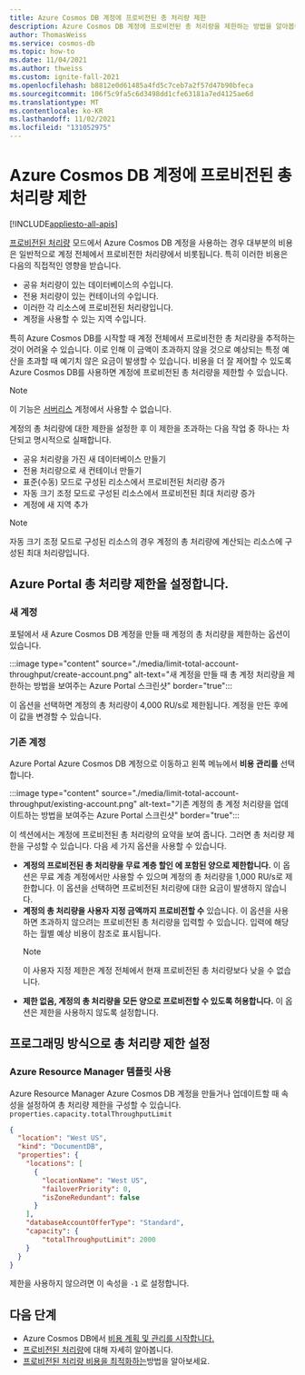 ```yaml
---
title: Azure Cosmos DB 계정에 프로비전된 총 처리량 제한
description: Azure Cosmos DB 계정에 프로비전된 총 처리량을 제한하는 방법을 알아봅니다.
author: ThomasWeiss
ms.service: cosmos-db
ms.topic: how-to
ms.date: 11/04/2021
ms.author: thweiss
ms.custom: ignite-fall-2021
ms.openlocfilehash: b8812e0d61485a4fd5c7ceb7a2f57d47b90bfeca
ms.sourcegitcommit: 106f5c9fa5c6d3498dd1cfe63181a7ed4125ae6d
ms.translationtype: MT
ms.contentlocale: ko-KR
ms.lasthandoff: 11/02/2021
ms.locfileid: "131052975"
---
```

# <a name="limit-the-total-throughput-provisioned-on-your-azure-cosmos-db-account"></a>Azure Cosmos DB 계정에 프로비전된 총 처리량 제한
[!INCLUDE[appliesto-all-apis](includes/appliesto-all-apis.md)]

[프로비전된 처리량](./set-throughput.md) 모드에서 Azure Cosmos DB 계정을 사용하는 경우 대부분의 비용은 일반적으로 계정 전체에서 프로비전한 처리량에서 비롯됩니다. 특히 이러한 비용은 다음의 직접적인 영향을 받습니다.

- 공유 처리량이 있는 데이터베이스의 수입니다.
- 전용 처리량이 있는 컨테이너의 수입니다.
- 이러한 각 리소스에 프로비전된 처리량입니다.
- 계정을 사용할 수 있는 지역 수입니다.

특히 Azure Cosmos DB를 시작할 때 계정 전체에서 프로비전한 총 처리량을 추적하는 것이 어려울 수 있습니다. 이로 인해 이 금액이 초과하지 않을 것으로 예상되는 특정 예산을 초과할 때 예기치 않은 요금이 발생할 수 있습니다. 비용을 더 잘 제어할 수 있도록 Azure Cosmos DB를 사용하면 계정에 프로비전된 총 처리량을 제한할 수 있습니다.

> [!NOTE]
> 이 기능은 [서버리스](./serverless.md) 계정에서 사용할 수 없습니다.

계정의 총 처리량에 대한 제한을 설정한 후 이 제한을 초과하는 다음 작업 중 하나는 차단되고 명시적으로 실패합니다.

- 공유 처리량을 가진 새 데이터베이스 만들기
- 전용 처리량으로 새 컨테이너 만들기
- 표준(수동) 모드로 구성된 리소스에서 프로비전된 처리량 증가
- 자동 크기 조정 모드로 구성된 리소스에서 프로비전된 최대 처리량 증가
- 계정에 새 지역 추가

> [!NOTE]
> 자동 크기 조정 모드로 구성된 리소스의 경우 계정의 총 처리량에 계산되는 리소스에 구성된 최대 처리량입니다.

## <a name="set-the-total-throughput-limit-from-the-azure-portal"></a>Azure Portal 총 처리량 제한을 설정합니다.

### <a name="new-account"></a>새 계정

포털에서 새 Azure Cosmos DB 계정을 만들 때 계정의 총 처리량을 제한하는 옵션이 있습니다.

:::image type="content" source="./media/limit-total-account-throughput/create-account.png" alt-text="새 계정을 만들 때 총 계정 처리량을 제한하는 방법을 보여주는 Azure Portal 스크린샷" border="true":::

이 옵션을 선택하면 계정의 총 처리량이 4,000 RU/s로 제한됩니다. 계정을 만든 후에 이 값을 변경할 수 있습니다.

### <a name="existing-account"></a>기존 계정

Azure Portal Azure Cosmos DB 계정으로 이동하고 왼쪽 메뉴에서 **비용 관리를** 선택합니다.

:::image type="content" source="./media/limit-total-account-throughput/existing-account.png" alt-text="기존 계정의 총 계정 처리량을 업데이트하는 방법을 보여주는 Azure Portal 스크린샷" border="true":::

이 섹션에서는 계정에 프로비전된 총 처리량의 요약을 보여 줍니다. 그러면 총 처리량 제한을 구성할 수 있습니다. 다음 세 가지 옵션을 사용할 수 있습니다.

- **계정의 프로비전된 총 처리량을 무료 계층 할인 에 포함된 양으로 제한합니다.** 이 옵션은 무료 계층 계정에서만 사용할 수 있으며 계정의 총 처리량을 1,000 RU/s로 제한합니다. 이 옵션을 선택하면 프로비전된 처리량에 대한 요금이 발생하지 않습니다.
- **계정의 총 처리량을 사용자 지정 금액까지 프로비전할 수** 있습니다. 이 옵션을 사용하면 초과하지 않으려는 프로비전된 총 처리량을 입력할 수 있습니다. 입력에 해당하는 월별 예상 비용이 참조로 표시됩니다.
  > [!NOTE]
  > 이 사용자 지정 제한은 계정 전체에서 현재 프로비전된 총 처리량보다 낮을 수 없습니다.
- **제한 없음, 계정의 총 처리량을 모든 양으로 프로비전할 수 있도록 허용합니다.** 이 옵션은 제한을 사용하지 않도록 설정합니다.

## <a name="set-the-total-throughput-limit-programmatically"></a>프로그래밍 방식으로 총 처리량 제한 설정

### <a name="using-azure-resource-manager-templates"></a>Azure Resource Manager 템플릿 사용

Azure Resource Manager Azure Cosmos DB 계정을 만들거나 업데이트할 때 속성을 설정하여 총 처리량 제한을 구성할 수 있습니다. `properties.capacity.totalThroughputLimit`

```json
{
  "location": "West US",
  "kind": "DocumentDB",
  "properties": {
    "locations": [
      {
        "locationName": "West US",
        "failoverPriority": 0,
        "isZoneRedundant": false
      }
    ],
    "databaseAccountOfferType": "Standard",
    "capacity": {
        "totalThroughputLimit": 2000
    }
  }
}
```

제한을 사용하지 않으려면 이 속성을 `-1` 로 설정합니다.

## <a name="next-steps"></a>다음 단계

- Azure Cosmos DB에서 [비용 계획 및 관리를 시작합니다.](./plan-manage-costs.md)
- [프로비전된 처리량](./set-throughput.md)에 대해 자세히 알아봅니다.
- [프로비전된 처리량 비용을 최적화하는](./optimize-cost-throughput.md)방법을 알아보세요.
